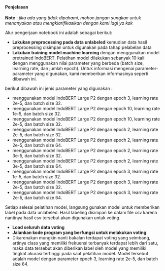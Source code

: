 #### **Penjelasan**

**Note** : *jika ada yang tidak dipahami, mohon jangan sungkan untuk menanyakan atau mengklarifikasikan dengan kami lagi ya kak*

Alur pengerjaan notebook ini adalah sebagai berikut:
- **Lakukan preprocessing pada data unlabeled** kemudian data hasil preprocessing disimpan untuk digunakan pada tahap pelabelan data
- **Lakukan training model machine learning** dengan menggunakan model pretrained IndoBERT. Pelatihan model dilakukan sebanyak 10 kali dengan menggunakan nilai parameter yang berbeda (batch size, learning rate, dan jumlah epoch). Untuk informasi mengenai parameter-parameter yang digunakan, kami memberikan informasinya seperti dibawah ini.

berikut dibawah ini jenis parameter yang digunakan :
- menggunakan model IndoBERT Large P2 dengan epoch 3, learning rate 2e-5, dan batch size 32.
- menggunakan model IndoBERT Large P2 dengan epoch 10, learning rate 1e-5, dan batch size 32.
- menggunakan model IndoBERT Large P2 dengan epoch 10, learning rate 2e-5, dan batch size 32.
- menggunakan model IndoBERT Large P2 dengan epoch 2, learning rate 2e-5, dan batch size 32.
- menggunakan model IndoBERT Large P2 dengan epoch 2, learning rate 2e-5, dan batch size 64.
- menggunakan model IndoBERT Large P2 dengan epoch 2, learning rate 3e-5, dan batch size 32.
- menggunakan model IndoBERT Large P2 dengan epoch 2, learning rate 3e-5, dan batch size 64.
- menggunakan model IndoBERT Large P2 dengan epoch 3, learning rate 1e-5, dan batch size 32.
- menggunakan model IndoBERT Large P2 dengan epoch 3, learning rate 2e-5, dan batch size 32.
- menggunakan model IndoBERT Large P2 dengan epoch 3, learning rate 2e-5, dan batch size 64.

Setiap selesai pelatihan model, langsung gunakan model untuk memberikan label pada data unlabeled. Hasil labeling disimpan ke dalam file csv karena nantinya hasil csv tersebut akan digunakan untuk voting.

- **Load seluruh data voting**
- **Jalankan kode program yang berfungsi untuk melakukan voting**
- Dikarenakan mungkin nanti bakalan terdapat voting yang seimbang, artinya class yang memiliki frekuensi terbanyak terdapat lebih dari satu, maka data tersebut akan diberikan label oleh model yang memiliki tingkat akurasi tertinggi pada saat pelatihan model. Model tersebut adalah model dengan parameter epoch 3, learning rate 2e-5, dan batch size 64. 
